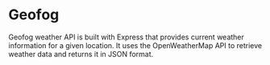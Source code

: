 # Geofog

Geofog weather API is built with Express that provides current weather information for a given location. It uses the OpenWeatherMap API to retrieve weather data and returns it in JSON format.
